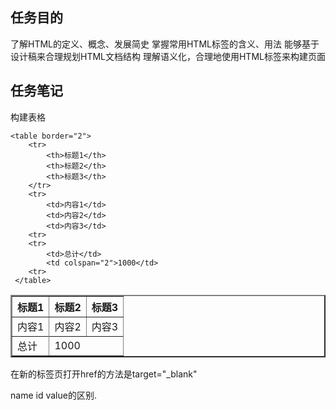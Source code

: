 ## 任务目的

了解HTML的定义、概念、发展简史
掌握常用HTML标签的含义、用法
能够基于设计稿来合理规划HTML文档结构
理解语义化，合理地使用HTML标签来构建页面 

## 任务笔记

构建表格

``` 
<table border="2">
    <tr>
        <th>标题1</th>
        <th>标题2</th>
        <th>标题3</th>
    </tr>
    <tr>
        <td>内容1</td>
        <td>内容2</td>
        <td>内容3</td>
    <tr>
    <tr>
        <td>总计</td>
        <td colspan="2">1000</td>
    <tr>
 </table>
```

<table border="2">
    <tr>
        <th>标题1</th>
        <th>标题2</th>
        <th>标题3</th>
    </tr>
    <tr>
        <td>内容1</td>
        <td>内容2</td>
        <td>内容3</td>
    <tr>
    <tr>
        <td>总计</td>
        <td colspan="2">1000</td>
    <tr>
 </table>
 
 在新的标签页打开href的方法是target="_blank"
 
 name id value的区别.